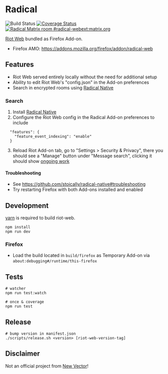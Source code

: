 # Radical

![Build Status](https://github.com/stoically/radical/workflows/build/badge.svg)
[![Coverage Status](https://coveralls.io/repos/github/stoically/radical/badge.svg?branch=master)](https://coveralls.io/github/stoically/radical?branch=master)
[![Radical Matrix room #radical-webext:matrix.org](https://img.shields.io/matrix/radical-webext:matrix.org.svg?label=%23radical-webext:matrix.org&logo=matrix&server_fqdn=matrix.org)](https://matrix.to/#/#radical-webext:matrix.org)

[Riot Web](https://github.com/vector-im/riot-web) bundled as Firefox Add-on.

- Firefox AMO: https://addons.mozilla.org/firefox/addon/radical-web

## Features

- Riot Web served entirely locally without the need for additional setup
- Ability to edit Riot Web's "config.json" in the Add-on preferences
- Search in encrypted rooms using [Radical Native](https://github.com/stoically/radical-native#readme)

### Search

1. Install [Radical Native](https://github.com/stoically/radical-native#install)
2. Configure the Riot Web config in the Radical Add-on preferences to include

  ```
    "features": {
      "feature_event_indexing": "enable"
    }
  ```

3. Reload Riot Add-on tab, go to "Settings > Security & Privacy", there you should see a "Manage" button under "Message search", clicking it should show [ongoing work](https://github.com/vector-im/riot-web/issues/12334)

#### Troubleshooting

- See https://github.com/stoically/radical-native#troubleshooting
- Try restarting Firefox with both Add-ons installed and enabled


## Development

[yarn](https://yarnpkg.com/) is required to build riot-web.

```shell
npm install
npm run dev
```

### Firefox

- Load the build located in `build/firefox` as Temporary Add-on via
  `about:debugging#/runtime/this-firefox`

## Tests

```shell
# watcher
npm run test:watch

# once & coverage
npm run test
```

## Release

```shell
# bump version in manifest.json
./scripts/release.sh <version> [riot-web-version-tag]
```

## Disclaimer

Not an official project from [New Vector](https://vector.im/)!

